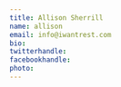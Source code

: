 ```yaml
---
title: Allison Sherrill
name: allison
email: info@iwantrest.com
bio: 
twitterhandle: 
facebookhandle: 
photo: 
---
```


